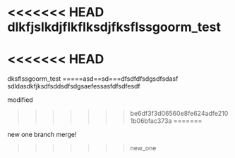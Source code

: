<<<<<<< HEAD
dlkfjslkdjflkflksdjfksflssgoorm_test
==========
<<<<<<< HEAD
=======
dksflssgoorm_test
=====asd==sd===dfsdfdfsdgsdfsdasf
sdldasdkfjksdfsddsdfsdgsaefessasfdfsdfesdf

modified
>>>>>>> be6df3f3d06560e8fe624adfe2101b06bfac373a
=======


new one branch merge!
>>>>>>> new_one
